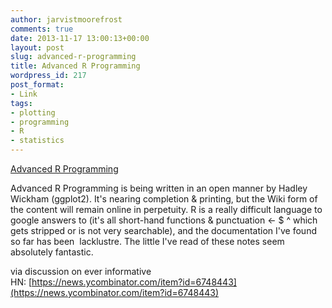 ```yaml
---
author: jarvistmoorefrost
comments: true
date: 2013-11-17 13:00:13+00:00
layout: post
slug: advanced-r-programming
title: Advanced R Programming
wordpress_id: 217
post_format:
- Link
tags:
- plotting
- programming
- R
- statistics
---
```


[Advanced R Programming](http://adv-r.had.co.nz/)

Advanced R Programming is being written in an open manner by Hadley Wickham (ggplot2). It's nearing completion & printing, but the Wiki form of the content will remain online in perpetuity. R is a really difficult language to google answers to (it's all short-hand functions & punctuation <- $ ^ which gets stripped or is not very searchable), and the documentation I've found so far has been  lacklustre. The little I've read of these notes seem absolutely fantastic.

via discussion on ever informative HN: [https://news.ycombinator.com/item?id=6748443](https://news.ycombinator.com/item?id=6748443)
